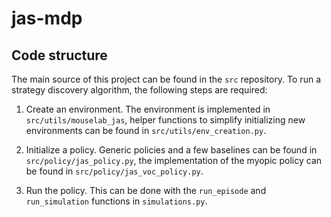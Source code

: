 # jas-mdp

## Code structure

The main source of this project can be found in the ```src``` repository. To run a strategy discovery algorithm, the following steps are required: 

1. Create an environment. The environment is implemented in ```src/utils/mouselab_jas```, helper functions to simplify initializing new environments can be found in ```src/utils/env_creation.py```.

2. Initialize a policy. Generic policies and a few baselines can be found in ```src/policy/jas_policy.py```, the implementation of the myopic policy can be found in ```src/policy/jas_voc_policy.py```. 

3. Run the policy. This can be done with the ```run_episode``` and ```run_simulation``` functions in ```simulations.py```. 